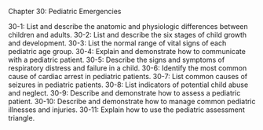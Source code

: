 
Chapter 30: Pediatric Emergencies

30-1: List and describe the anatomic and physiologic differences between children and adults. 
30-2: List and describe the six stages of child growth and development.
30-3: List the normal range of vital signs of each pediatric age group.
30-4: Explain and demonstrate how to communicate with a pediatric patient.
30-5: Describe the signs and symptoms of respiratory distress and failure in a child.
30-6: Identify the most common cause of cardiac arrest in pediatric patients.
30-7: List common causes of seizures in pediatric patients.
30-8: List indicators of potential child abuse and neglect.
30-9: Describe and demonstrate how to assess a pediatric patient. 
30-10: Describe and demonstrate how to manage common pediatric illnesses and injuries.
30-11: Explain how to use the pediatric assessment triangle. 
